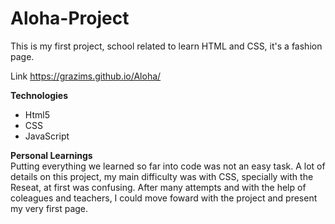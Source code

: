 # Aloha-Project


This is my first project, school related to learn HTML and CSS, it's a fashion page. 

Link https://grazims.github.io/Aloha/



<strong>Technologies</strong>
<ul>
<li>Html5</li>
<li>CSS</li>
<li>JavaScript</li>
</ul>
<strong>Personal Learnings</strong><br>
Putting everything we learned so far into code was not an easy task. A lot of details on this project, my main difficulty was with CSS, specially with the Reseat, at first was confusing.
After many attempts and with the help of coleagues and teachers, I could move foward with the project and present my very first page.
